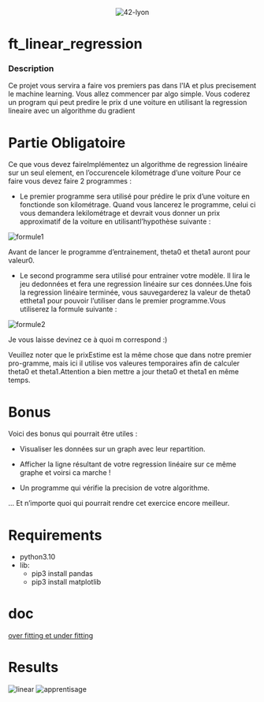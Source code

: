 <p align="center">
    <img alt="42-lyon" src="https://user-images.githubusercontent.com/45235527/106354618-6ec65a00-62f3-11eb-8688-ba9e0f4e77de.jpg" />
</p>

# ft_linear_regression

<!-- <img alt="Note" src="https://user-images.githubusercontent.com/45235527/104627073-dc894980-5696-11eb-999d-e53798ea9ae4.png" width="250" height="200" /> -->

### <strong>Description</strong>

Ce projet vous servira a faire vos premiers pas dans l'IA et plus precisement le machine learning. Vous allez commencer par algo simple. Vous coderez un program qui peut predire le prix d une voiture en utilisant la regression lineaire avec un algorithme du gradient

# Partie Obligatoire 

Ce que vous devez faireImplémentez un algorithme de regression linéaire sur un seul element, en l’occurencele kilométrage d’une voiture Pour ce faire vous devez faire 2 programmes :

- Le premier programme sera utilisé pour prédire le prix d’une voiture en fonctionde son kilométrage. Quand vous lancerez le programme, celui ci vous demandera lekilométrage et devrait vous donner un prix approximatif de la voiture en utilisantl’hypothèse suivante :

![formule1](https://user-images.githubusercontent.com/45235527/140348830-b8275ec3-5908-4a12-9da1-bbdf166316a7.PNG)

Avant de lancer le programme d’entrainement, theta0 et theta1 auront pour valeur0.

- Le second programme sera utilisé pour entrainer votre modèle. Il lira le jeu dedonnées et fera une regression linéaire sur ces données.Une fois la regression linéaire terminée, vous sauvegarderez la valeur de theta0 ettheta1 pour pouvoir l’utiliser dans le premier programme.Vous utiliserez la formule suivante :

![formule2](https://user-images.githubusercontent.com/45235527/140348840-4d426b93-b304-44b0-8ab4-152e10ebe1e9.PNG)

Je vous laisse devinez ce à quoi m correspond :)

Veuillez noter que le prixEstime est la même chose que dans notre premier pro-gramme, mais ici il utilise vos valeures temporaires afin de calculer theta0 et theta1.Attention a bien mettre a jour theta0 et theta1 en même temps.

# Bonus

Voici des bonus qui pourrait être utiles :

- Visualiser les données sur un graph avec leur repartition.

- Afficher la ligne résultant de votre regression linéaire sur ce même graphe et voirsi ca marche !

- Un programme qui vérifie la precision de votre algorithme.

... Et n’importe quoi qui pourrait rendre cet exercice encore meilleur.

# Requirements

- python3.10
- lib:
    - pip3 install pandas
    - pip3 install matplotlib
    
# doc

<a href="https://mrmint.fr/overfitting-et-underfitting-quand-vos-algorithmes-de-machine-learning-derapent">over fitting et under fitting</a>

# Results

<img alt="linear" src="https://user-images.githubusercontent.com/45235527/140805194-b31f35a2-dda6-405f-b2af-4555dc11250f.png">

<img alt="apprentisage" src="https://user-images.githubusercontent.com/45235527/140819537-ae9bf9e6-9897-4507-906e-444bb4fd4969.png">
